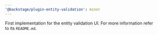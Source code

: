 ```yaml
---
'@backstage/plugin-entity-validation': minor
---
```


First implementation for the entity validation UI. For more information refer to its `README.md`.
